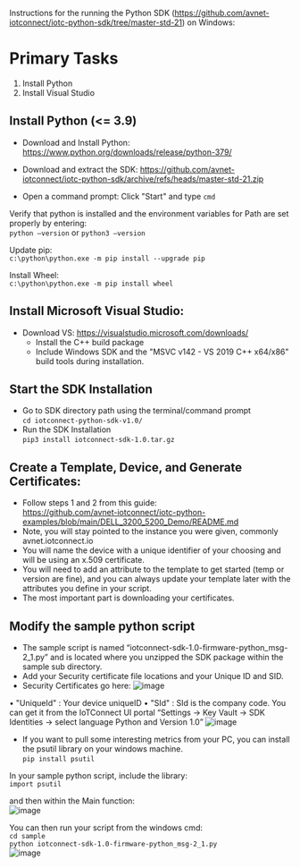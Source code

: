 Instructions for the running the Python SDK (https://github.com/avnet-iotconnect/iotc-python-sdk/tree/master-std-21) on Windows:

# Primary Tasks
1) Install Python
2) Install Visual Studio

## Install Python (<= 3.9)
* Download and Install Python:  https://www.python.org/downloads/release/python-379/
* Download and extract the SDK:  https://github.com/avnet-iotconnect/iotc-python-sdk/archive/refs/heads/master-std-21.zip

* Open a command prompt:  Click "Start" and type `cmd`

Verify that python is installed and the environment variables for Path are set properly by entering:  
`python –version` or `python3 –version`

Update pip:  
`c:\python\python.exe -m pip install --upgrade pip`  

Install Wheel:  
`c:\python\python.exe -m pip install wheel`

## Install Microsoft Visual Studio:
* Download VS: https://visualstudio.microsoft.com/downloads/
  *	Install the C++ build package
  * Include Windows SDK and the "MSVC v142 - VS 2019 C++ x64/x86" build tools during installation.

## Start the SDK Installation
*	Go to SDK directory path using the terminal/command prompt  
`cd iotconnect-python-sdk-v1.0/`  
*	Run the SDK Installation  
`pip3 install iotconnect-sdk-1.0.tar.gz`

## Create a Template, Device, and Generate Certificates:  
*	Follow steps 1 and 2 from this guide:  
  https://github.com/avnet-iotconnect/iotc-python-examples/blob/main/DELL_3200_5200_Demo/README.md  
  *	Note, you will stay pointed to the instance you were given, commonly avnet.iotconnect.io
  *	You will name the device with a unique identifier of your choosing and will be using an x.509 certificate.
  * You will need to add an attribute to the template to get started (temp or version are fine), and you can always update your template later with the attributes you define in your script.
  * The most important part is downloading your certificates.

## Modify the sample python script
*	The sample script is named “iotconnect-sdk-1.0-firmware-python_msg-2_1.py” and is located where you unzipped the SDK package within the sample sub directory.  
*	Add your Security certificate file locations and your Unique ID and SID.  
*	Security Certificates go here:
![image](https://github.com/avnet-iotconnect/iotc-python-sdk/assets/40640041/43628bd1-9541-4eac-9322-b34ae681342a)  


•	"UniqueId" : Your device uniqueID
•	"SId" : SId is the company code. You can get it from the IoTConnect UI portal “Settings -> Key Vault -> SDK Identities -> select language Python and Version 1.0”
![image](https://github.com/avnet-iotconnect/iotc-python-sdk/assets/40640041/04854dfc-fd52-408c-b906-afca64957b87)  


* If you want to pull some interesting metrics from your PC, you can install the psutil library on your windows machine.  
`pip install psutil`  

In your sample python script, include the library:  
`import psutil`
 
and then within the Main function:  
![image](https://github.com/avnet-iotconnect/iotc-python-sdk/assets/40640041/dc0fd03b-4a5a-4b9a-a7ff-0b9fd428517c)  

You can then run your script from the windows cmd:  
`cd sample`  
`python iotconnect-sdk-1.0-firmware-python_msg-2_1.py`  
![image](https://github.com/avnet-iotconnect/iotc-python-sdk/assets/40640041/7ac37f4c-d6b7-4fe8-91f6-d294aacc824c)
